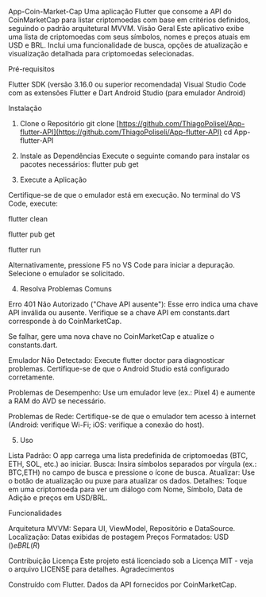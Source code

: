 App-Coin-Market-Cap
Uma aplicação Flutter que consome a API do CoinMarketCap para listar criptomoedas com base em critérios definidos, seguindo o padrão arquitetural MVVM.
Visão Geral
Este aplicativo exibe uma lista de criptomoedas com seus símbolos, nomes e preços atuais em USD e BRL. Inclui uma funcionalidade de busca, opções de atualização e visualização detalhada para criptomoedas selecionadas. 

Pré-requisitos

Flutter SDK (versão 3.16.0 ou superior recomendada)
Visual Studio Code com as extensões Flutter e Dart
Android Studio (para emulador Android)

Instalação
1. Clone o Repositório
git clone [https://github.com/ThiagoPolisel/App-flutter-API](https://github.com/ThiagoPoliseli/App-flutter-API)
cd App-flutter-API

2. Instale as Dependências
Execute o seguinte comando para instalar os pacotes necessários:
flutter pub get

3. Execute a Aplicação

Certifique-se de que o emulador está em execução.
No terminal do VS Code, execute:



flutter clean

flutter pub get

flutter run


Alternativamente, pressione F5 no VS Code para iniciar a depuração.
Selecione o emulador se solicitado.

4. Resolva Problemas Comuns

Erro 401 Não Autorizado ("Chave API ausente"):
Esse erro indica uma chave API inválida ou ausente.
Verifique se a chave API em constants.dart corresponde à do CoinMarketCap.

Se falhar, gere uma nova chave no CoinMarketCap e atualize o constants.dart.


Emulador Não Detectado:
Execute flutter doctor para diagnosticar problemas.
Certifique-se de que o Android Studio está configurado corretamente.


Problemas de Desempenho:
Use um emulador leve (ex.: Pixel 4) e aumente a RAM do AVD se necessário.

Problemas de Rede:
Certifique-se de que o emulador tem acesso à internet (Android: verifique Wi-Fi; iOS: verifique a conexão do host).

5. Uso

Lista Padrão: O app carrega uma lista predefinida de criptomoedas (BTC, ETH, SOL, etc.) ao iniciar.
Busca: Insira símbolos separados por vírgula (ex.: BTC,ETH) no campo de busca e pressione o ícone de busca.
Atualizar: Use o botão de atualização ou puxe para atualizar os dados.
Detalhes: Toque em uma criptomoeda para ver um diálogo com Nome, Símbolo, Data de Adição e preços em USD/BRL.


Funcionalidades

Arquitetura MVVM: Separa UI, ViewModel, Repositório e DataSource.
Localização: Datas exibidas de postagem
Preços Formatados: USD ($) e BRL (R$) 

Contribuição
Licença
Este projeto está licenciado sob a Licença MIT - veja o arquivo LICENSE para detalhes.
Agradecimentos

Construído com Flutter.
Dados da API fornecidos por CoinMarketCap.

